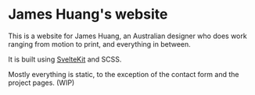 # James Huang's website

This is a website for James Huang, an Australian designer who does work ranging from motion to print, and everything in between.

It is built using [SvelteKit](https://kit.svelte.dev/) and SCSS.

Mostly everything is static, to the exception of the contact form and the project pages. (WIP)
